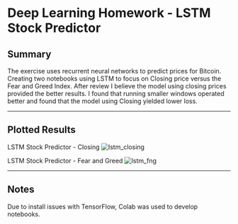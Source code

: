# Deep Learning Homework - LSTM Stock Predictor


## Summary
The exercise uses recurrent neural networks to predict prices for Bitcoin.  Creating two notebooks using LSTM to focus on Closing price versus the Fear and Greed Index.  After review I believe the model using closing prices provided the better results.  I found that running smaller windows operated better and found that the model using Closing yielded lower loss.

---

## Plotted Results

LSTM Stock Predictor - Closing
![lstm_closing](Deep_Learning_HW/Images/lstm_closing.png "Closing Chart")

LSTM Stock Predictor - Fear and Greed
![lstm_fng](Deep_Learning_HW/Images/lstm_fng.png "FNG Chart")

---
## Notes
Due to install issues with TensorFlow, Colab was used to develop notebooks.